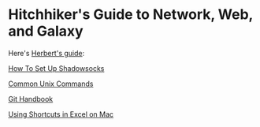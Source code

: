 # Hitchhiker's Guide to Network, Web, and Galaxy

Here's [Herbert's guide](https://zire.github.io/Hitchhiker-Guide/):

[How To Set Up Shadowsocks](how_to_set_up_shadowsocks.md)

[Common Unix Commands](common_unix_commands.md)

[Git Handbook](git_handbook.md)

[Using Shortcuts in Excel on Mac](mac_shortcuts.md)